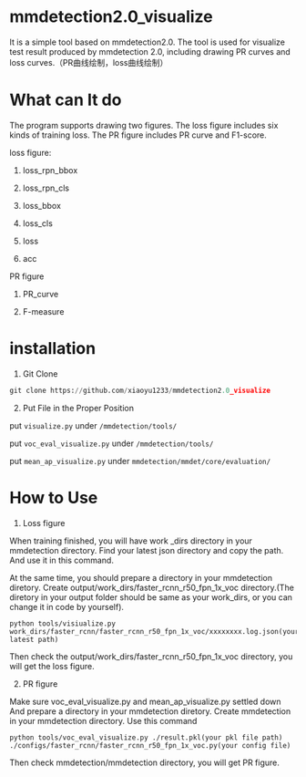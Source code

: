 # mmdetection2.0_visualize
It is a simple tool based on mmdetection2.0. The tool is used for visualize test result produced by mmdetection 2.0, including drawing PR curves and loss curves.（PR曲线绘制，loss曲线绘制）

# What can It do
The program supports drawing two figures. The loss figure includes six kinds of training loss. The PR figure includes PR curve and F1-score.

loss figure:

1. loss_rpn_bbox

2. loss_rpn_cls

3. loss_bbox

4. loss_cls

5. loss

6. acc

PR figure

1. PR_curve

2. F-measure

# installation

1. Git Clone

```Python
git clone https://github.com/xiaoyu1233/mmdetection2.0_visualize
```

2. Put File in the Proper Position

put `visualize.py` under `/mmdetection/tools/`

put `voc_eval_visualize.py` under `/mmdetection/tools/`

put `mean_ap_visualize.py` under `mmdetection/mmdet/core/evaluation/`

# How to Use

1. Loss figure

When training finished, you will have work _dirs directory in your mmdetection directory.
Find your latest json directory and copy the path. And use it in this command.

At the same time, you should prepare a directory in your mmdetection diretory.
Create output/work_dirs/faster_rcnn_r50_fpn_1x_voc directory.(The diretory in your output folder should be same as your work_dirs, or you can change it in code by yourself).
```
python tools/visiualize.py work_dirs/faster_rcnn/faster_rcnn_r50_fpn_1x_voc/xxxxxxxx.log.json(your latest path)
```
Then check the output/work_dirs/faster_rcnn_r50_fpn_1x_voc directory, you will get the loss figure.

2. PR figure 

Make sure voc_eval_visualize.py and mean_ap_visualize.py settled down
And prepare a directory in your mmdetection diretory.
Create mmdetection in your mmdetection directory.
Use this command
```
python tools/voc_eval_visualize.py ./result.pkl(your pkl file path) ./configs/faster_rcnn/faster_rcnn_r50_fpn_1x_voc.py(your config file)
```
Then check mmdetection/mmdetection directory, you will get PR figure.





